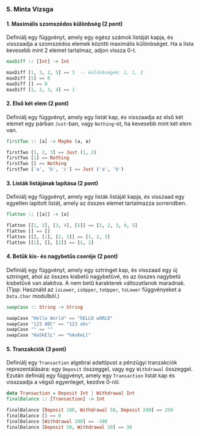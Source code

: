 ### 5. Minta Vizsga

#### 1. Maximális szomszédos különbség (2 pont)

Definiálj egy függvényt, amely egy egész számok listáját kapja, és visszaadja a szomszédos elemek közötti maximális különbséget. Ha a lista kevesebb mint 2 elemet tartalmaz, adjon vissza 0-t.

```haskell
maxDiff :: [Int] -> Int
```

```haskell
maxDiff [1, 3, 2, 5] == 3  -- különbségek: 2, 1, 3
maxDiff [5] == 0
maxDiff [] == 0
maxDiff [1, 2, 3, 4] == 1
```

#### 2. Első két elem (2 pont)

Definiálj egy függvényt, amely egy listát kap, és visszaadja az első két elemet egy párban `Just`-ban, vagy `Nothing`-ot, ha kevesebb mint két elem van.

```haskell
firstTwo :: [a] -> Maybe (a, a)
```

```haskell
firstTwo [1, 2, 3] == Just (1, 2)
firstTwo [1] == Nothing
firstTwo [] == Nothing
firstTwo ['a', 'b', 'c'] == Just ('a', 'b')
```

#### 3. Listák listájának lapítása (2 pont)

Definiálj egy függvényt, amely egy listák listáját kapja, és visszaad egy egyetlen lapított listát, amely az összes elemet tartalmazza sorrendben.

```haskell
flatten :: [[a]] -> [a]
```

```haskell
flatten [[1, 2], [3, 4], [5]] == [1, 2, 3, 4, 5]
flatten [] == []
flatten [[], [1], [2, 3]] == [1, 2, 3]
flatten [[1], [], [2]] == [1, 2]
```

#### 4. Betűk kis- és nagybetűs cseréje (2 pont)

Definiálj egy függvényt, amely egy sztringet kap, és visszaad egy új sztringet, ahol az összes kisbetű nagybetűvé, és az összes nagybetű kisbetűvé van alakítva. A nem betű karakterek változatlanok maradnak. (Tipp: Használd az `isLower`, `isUpper`, `toUpper`, `toLower` függvényeket a `Data.Char` modulból.)

```haskell
swapCase :: String -> String
```

```haskell
swapCase "Hello World" == "hELLO wORLD"
swapCase "123 ABC" == "123 abc"
swapCase "" == ""
swapCase "HaSkElL" == "hAsKeLl"
```

#### 5. Tranzakciók (3 pont)

Definiálj egy `Transaction` algebrai adattípust a pénzügyi tranzakciók reprezentálására: egy `Deposit` összeggel, vagy egy `Withdrawal` összeggel. Ezután definiálj egy függvényt, amely egy `Transaction` listát kap és visszaadja a végső egyenleget, kezdve 0-ról.

```haskell
data Transaction = Deposit Int | Withdrawal Int
finalBalance :: [Transaction] -> Int
```

```haskell
finalBalance [Deposit 100, Withdrawal 50, Deposit 200] == 250
finalBalance [] == 0
finalBalance [Withdrawal 100] == -100
finalBalance [Deposit 50, Withdrawal 20] == 30
```
